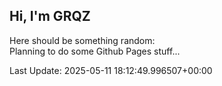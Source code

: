 ## Hi, I'm GRQZ
Here should be something random:  
Planning to do some Github Pages stuff...


Last Update: 2025-05-11 18:12:49.996507+00:00
